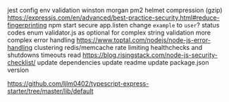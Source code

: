 jest config
env validation
winston
morgan
pm2
helmet
compression (gzip)
https://expressjs.com/en/advanced/best-practice-security.html#reduce-fingerprinting
npm start
secure app.listen
change `example` to `user`?
status codes enum
validator.js as optional for complex string validation
more complex error handling https://www.toptal.com/nodejs/node-js-error-handling
clustering
redis/memcache
rate limiting
healthchecks and shutdowns
timeouts
read https://blog.risingstack.com/node-js-security-checklist/
update dependencies
update readme
update package.json version

https://github.com/ljlm0402/typescript-express-starter/tree/master/lib/default
